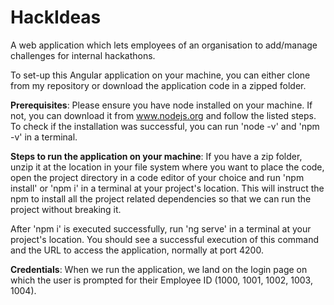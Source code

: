 # HackIdeas

A web application which lets employees of an organisation to add/manage challenges for internal hackathons.

To set-up this Angular application on your machine, you can either clone from my repository or download the application code in a zipped folder.

**Prerequisites**: Please ensure you have node installed on your machine. If not, you can download it from www.nodejs.org and follow the listed steps. To check if the installation was successful, you can run 'node -v' and 'npm -v' in a terminal.

**Steps to run the application on your machine**:
If you have a zip folder, unzip it at the location in your file system where you want to place the code, open the project directory in a code editor of your choice and run 'npm install' or 'npm i' in a terminal at your project's location. This will instruct the npm to install all the project related dependencies so that we can run the project without breaking it.

After 'npm i' is executed successfully, run 'ng serve' in a terminal at your project's location. You should see a successful execution of this command and the URL to access the application, normally at port 4200.

**Credentials**: When we run the application, we land on the login page on which the user is prompted for their Employee ID (1000, 1001, 1002, 1003, 1004).
